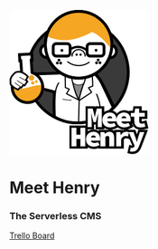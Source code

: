 ![Meet Henry](https://raw.githubusercontent.com/gregdaynes/henry/master/Slice.png)

# Meet Henry
### The Serverless CMS


[Trello Board](https://trello.com/b/0SfpZUIM)
